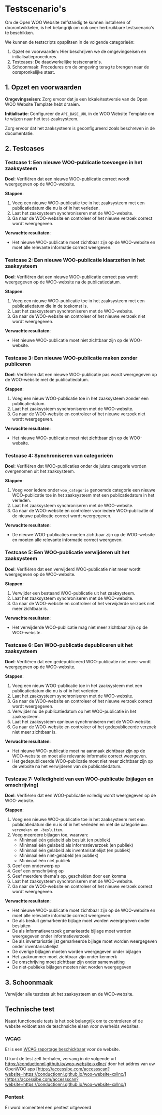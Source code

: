 # Testscenario's

Om de Open WOO Website zelfstandig te kunnen installeren of doorontwikkelen, is het belangrijk om ook over herbruikbare testscenario's te beschikken.

We kunnen de testscripts opsplitsen in de volgende categorieën:

1. Opzet en voorwaarden: Hier beschrijven we de omgevingseisen en initialisatieprocedures.
2. Testcases: De daadwerkelijke testscenario's.
3. Schoonmaak: Procedures om de omgeving terug te brengen naar de oorspronkelijke staat.

## 1. Opzet en voorwaarden

**Omgevingseisen**: Zorg ervoor dat je een lokale/testversie van de Open WOO Website Template hebt draaien.

**Initialisatie**: Configureer de `API_BASE_URL` in de WOO Website Template om te wijzen naar het test-zaaksysteem.

Zorg ervoor dat het zaaksysteem is geconfigureerd zoals beschreven in de documentatie.

## 2. Testcases

### Testcase 1: Een nieuwe WOO-publicatie toevoegen in het zaaksysteem

**Doel**: Verifiëren dat een nieuwe WOO-publicatie correct wordt weergegeven op de WOO-website.

**Stappen**:

1. Voeg een nieuwe WOO-publicatie toe in het zaaksysteem met een publicatiedatum die nu is of in het verleden.
2. Laat het zaaksysteem synchroniseren met de WOO-website.
3. Ga naar de WOO-website en controleer of het nieuwe verzoek correct wordt weergegeven.

**Verwachte resultaten**:

- Het nieuwe WOO-publicatie moet zichtbaar zijn op de WOO-website en moet alle relevante informatie correct weergeven.

### Testcase 2: Een nieuwe WOO-publicatie klaarzetten in het zaaksysteem

**Doel**: Verifiëren dat een nieuwe WOO-publicatie correct pas wordt weergegeven op de WOO-website na de publicatiedatum.

**Stappen**:

1. Voeg een nieuwe WOO-publicatie toe in het zaaksysteem met een publicatiedatum die in de toekomst is.
2. Laat het zaaksysteem synchroniseren met de WOO-website.
3. Ga naar de WOO-website en controleer of het nieuwe verzoek niet wordt weergegeven.

**Verwachte resultaten**:

- Het nieuwe WOO-publicatie moet niet zichtbaar zijn op de WOO-website.

### Testcase 3: Een nieuwe WOO-publicatie maken zonder publiceren

**Doel**: Verifiëren dat een nieuwe WOO-publicatie pas wordt weergegeven op de WOO-website met de publicatiedatum.

**Stappen**:

1. Voeg een nieuw WOO-publicatie toe in het zaaksysteem zonder een publicatiedatum.
2. Laat het zaaksysteem synchroniseren met de WOO-website.
3. Ga naar de WOO-website en controleer of het nieuwe verzoek niet wordt weergegeven.

**Verwachte resultaten**:

- Het nieuwe WOO-publicatie moet niet zichtbaar zijn op de WOO-website.

### Testcase 4: Synchroniseren van categorieën

**Doel**: Verifiëren dat WOO-publicaties onder de juiste categorie worden overgenomen uit het zaaksysteem.

**Stappen**:

1. Voeg voor iedere onder `woo_categorie` genoemde categorie een nieuwe WOO-publicatie toe in het zaaksysteem met een publicatiedatum in het verleden.
2. Laat het zaaksysteem synchroniseren met de WOO-website.
3. Ga naar de WOO-website en controleer voor iedere WOO-publicatie of de nieuwe publicatie correct wordt weergegeven.

**Verwachte resultaten**:

- De nieuwe WOO-publicaties moeten zichtbaar zijn op de WOO-website en moeten alle relevante informatie correct weergeven.

### Testcase 5: Een WOO-publicatie verwijderen uit het zaaksysteem

**Doel**: Verifiëren dat een verwijderd WOO-publicatie niet meer wordt weergegeven op de WOO-website.

**Stappen**:

1. Verwijder een bestaand WOO-publicatie uit het zaaksysteem.
2. Laat het zaaksysteem synchroniseren met de WOO-website.
3. Ga naar de WOO-website en controleer of het verwijderde verzoek niet meer zichtbaar is.

**Verwachte resultaten**:

- Het verwijderde WOO-publicatie mag niet meer zichtbaar zijn op de WOO-website.

### Testcase 6: Een WOO-publicatie depubliceren uit het zaaksysteem

**Doel**: Verifiëren dat een gedepubliceerd WOO-publicatie niet meer wordt weergegeven op de WOO-website.

**Stappen**:

1. Voeg een nieuw WOO-publicatie toe in het zaaksysteem met een publicatiedatum die nu is of in het verleden.
2. Laat het zaaksysteem synchroniseren met de WOO-website.
3. Ga naar de WOO-website en controleer of het nieuwe verzoek correct wordt weergegeven.
4. Verwijder nu de publicatiedatum op het WOO-publicatie in het zaaksysteem.
5. Laat het zaaksysteem opnieuw synchroniseren met de WOO-website.
6. Ga naar de WOO-website en controleer of het gedepubliceerde verzoek niet meer zichtbaar is.

**Verwachte resultaten**:

- Het nieuwe WOO-publicatie moet na aanmaak zichtbaar zijn op de WOO-website en moet alle relevante informatie correct weergeven.
- Het gedepubliceerde WOO-publicatie moet niet meer zichtbaar zijn op de website na het verwijderen van de publicatiedatum.

### Testcase 7: Volledigheid van een WOO-publicatie (bijlagen en omschrijving)

**Doel**: Verifiëren dat een WOO-publicatie volledig wordt weergegeven op de WOO-website.

**Stappen**:

1. Voeg een nieuwe WOO-publicatie toe in het zaaksysteem met een publicatiedatum die nu is of in het verleden en met de categorie `Woo-verzoeken en -besluiten`.
2. Voeg meerdere bijlagen toe, waarvan:
   - Minimaal één gelabeld als besluit (en publiek)
   - Minimaal één gelabeld als informatieverzoek (en publiek)
   - Minimaal één gelabeld als inventarisatielijst (en publiek)
   - Minimaal één niet-gelabeld (en publiek)
   - Minimaal één niet publiek
3. Geef een onderwerp op
4. Geef een omschrijving op
5. Geef meerdere thema's op, gescheiden door een komma
6. Laat het zaaksysteem synchroniseren met de WOO-website.
7. Ga naar de WOO-website en controleer of het nieuwe verzoek correct wordt weergegeven.

**Verwachte resultaten**:

- Het nieuwe WOO-publicatie moet zichtbaar zijn op de WOO-website en moet alle relevante informatie correct weergeven.
- De als besluit gemarkeerde bijlage moet worden weergegeven onder besluiten
- De als informatieverzoek gemarkeerde bijlage moet worden weergegeven onder informatieverzoek
- De als inventarisatielijst gemarkeerde bijlage moet worden weergegeven onder inventarisatielijst
- De overige bijlagen moeten worden weergegeven onder bijlagen
- Het zaaknummer moet zichtbaar zijn onder kenmerk
- De omschrijving moet zichtbaar zijn onder samenvatting
- De niet-publieke bijlagen moeten niet worden weergegeven

## 3. Schoonmaak

Verwijder alle testdata uit het zaaksysteem en de WOO-website.

## Technische test
Naast functioneele tests is het ook belangrijk om te controleren of de website voldoet aan de teschnsiche eisen voor overheids websites.

### WCAG
Er is een [WCAG raportage beschickbaar](https://raw.githubusercontent.com/ConductionNL/woo-website-template/main/docs/WCAG-Raportage.pdf) voor de website.

U kunt de test zelf herhalen, vervang in de volgende url https://conductionnl.github.io/woo-website-xxllnc/ door het addres van uw OpenWOO app
[https://accessibe.com/accessscan?website=https://conductionnl.github.io/woo-website-xxllnc/](https://accessibe.com/accessscan?website=https://conductionnl.github.io/woo-website-xxllnc/)

### Pentest
Er word momenteel een pentest uitgevoerd